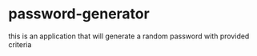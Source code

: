 # password-generator
this is an application that will generate a random password with provided criteria
